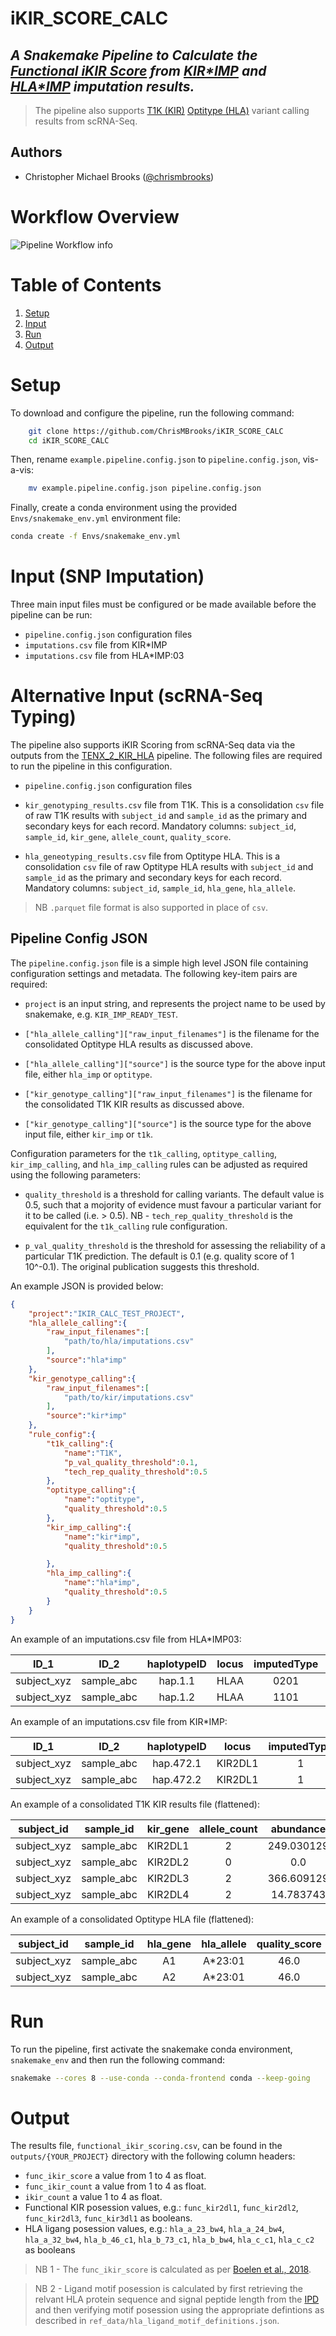 # iKIR_SCORE_CALC
## _A Snakemake Pipeline to Calculate the [Functional iKIR Score](https://doi.org/10.1126/sciimmunol.aao2892) from [KIR*IMP](https://imp.science.unimelb.edu.au/kir/) and [HLA*IMP](https://imp.science.unimelb.edu.au/hla/) imputation results._ 
> The pipeline also supports [T1K (KIR)](https://doi.org/10.1101/gr.277585.122) [Optitype (HLA)](https://doi.org/10.1093/bioinformatics/btu548) variant calling results from scRNA-Seq.

## Authors
* Christopher Michael Brooks ([@chrismbrooks](https://github.com/chrismbrooks))

# Workflow Overview

![Pipeline Workflow info](./docs/rule-graph.png)

# Table of Contents
1. [Setup](#setup)
2. [Input](#inputs)
3. [Run](#run)
3. [Output](#output)

# Setup
To download and configure the pipeline, run the following command:

```sh
    git clone https://github.com/ChrisMBrooks/iKIR_SCORE_CALC
    cd iKIR_SCORE_CALC
```

Then, rename ``example.pipeline.config.json`` to ``pipeline.config.json``, vis-a-vis:

```sh
    mv example.pipeline.config.json pipeline.config.json
```

Finally, create a conda environment using the provided ``Envs/snakemake_env.yml`` environment file: 

```sh
conda create -f Envs/snakemake_env.yml
```

# Input (SNP Imputation)
Three main input files must be configured or be made available before the pipeline can be run: 
* ``pipeline.config.json`` configuration files
* ``imputations.csv`` file from KIR*IMP
* ``imputations.csv`` file from HLA*IMP:03

# Alternative Input (scRNA-Seq Typing)

The pipeline also supports iKIR Scoring from scRNA-Seq data via the outputs from the [TENX_2_KIR_HLA](https://github.com/ChrisMBrooks/TENX_2_KIR_HLA) pipeline. The following files are required to run the pipeline in this configuration. 
* ``pipeline.config.json`` configuration files

* ``kir_genotyping_results.csv`` file from T1K. This is a consolidation ``csv`` file of raw T1K results with ``subject_id`` and ``sample_id`` as the primary and secondary keys for each record. Mandatory columns: ``subject_id``, ``sample_id``, ``kir_gene``, ``allele_count``, ``quality_score``. 

* ``hla_geneotyping_results.csv`` file from Optitype HLA. This is a consolidation ``csv`` file of raw Optitype HLA results with ``subject_id`` and ``sample_id`` as the primary and secondary keys for each record. Mandatory columns: ``subject_id``, ``sample_id``, ``hla_gene``, ``hla_allele``. 

> NB ``.parquet`` file format is also supported in place of ``csv``.

## Pipeline Config JSON

The ``pipeline.config.json`` file is a simple high level JSON file containing configuration settings and metadata. The following key-item pairs are required: 

* ``project`` is an input string, and represents the project name to be used by snakemake, e.g. ``KIR_IMP_READY_TEST``. 

*  ``["hla_allele_calling"]["raw_input_filenames"]`` is the filename for the consolidated Optitype HLA results as discussed above. 

*  ``["hla_allele_calling"]["source"]`` is the source type for the above input file, either ``hla_imp`` or ``optitype``.

*  ``["kir_genotype_calling"]["raw_input_filenames"]`` is the filename for the consolidated T1K KIR results as discussed above. 

*  ``["kir_genotype_calling"]["source"]`` is the source type for the above input file, either ``kir_imp`` or ``t1k``.

Configuration parameters for the ``t1k_calling``, ``optitype_calling``, ``kir_imp_calling``, and ``hla_imp_calling`` rules can be adjusted as required using the following parameters: 

* ``quality_threshold`` is a threshold for calling variants. The default value is 0.5, such that a mojority of evidence must favour a particular variant for it to be called (i.e. > 0.5). NB - ``tech_rep_quality_threshold`` is the equivalent for the ``t1k_calling`` rule configuration. 

* ``p_val_quality_threshold`` is the threshold for assessing the reliability of a particular T1K prediction. The default is 0.1 (e.g. quality score of 1 10^-0.1). The original publication suggests this threshold. 

An example JSON is provided below: 

```json
{
    "project":"IKIR_CALC_TEST_PROJECT",
    "hla_allele_calling":{
        "raw_input_filenames":[
            "path/to/hla/imputations.csv"
        ],
        "source":"hla*imp"
    },
    "kir_genotype_calling":{
        "raw_input_filenames":[
            "path/to/kir/imputations.csv"
        ],
        "source":"kir*imp"
    },
    "rule_config":{
        "t1k_calling":{
            "name":"T1K",
            "p_val_quality_threshold":0.1,
            "tech_rep_quality_threshold":0.5
        },
        "optitype_calling":{
            "name":"optitype",
            "quality_threshold":0.5
        },
        "kir_imp_calling":{
            "name":"kir*imp",
            "quality_threshold":0.5

        },
        "hla_imp_calling":{
            "name":"hla*imp",
            "quality_threshold":0.5
        }
    }
}
```

An example of an imputations.csv file from HLA*IMP03:

|ID_1       |ID_2      |haplotypeID|locus|imputedType|posteriorProbability|
|:-----------:|:----------:|:-----------:|:-----:|:-----------:|:--------------------:|
|subject_xyz|sample_abc|hap.1.1    |HLAA |0201       |0.99                |
|subject_xyz|sample_abc|hap.1.2    |HLAA |1101       |1                   |

An example of an imputations.csv file from KIR*IMP:

|ID_1       |ID_2      |haplotypeID|locus|imputedType|posteriorProbability|
|:-----------:|:----------:|:-----------:|:-----:|:-----------:|:--------------------:|
|subject_xyz|sample_abc|hap.472.1  |KIR2DL1|1          |0.999               |
|subject_xyz|sample_abc|hap.472.2  |KIR2DL1|1          |0.999               |

An example of a consolidated T1K KIR results file (flattened):

|subject_id |sample_id |kir_gene|allele_count|abundance |quality_score|
|:-----------:|:----------:|:--------:|:------------:|:----------:|:-------------:|
|subject_xyz|sample_abc|KIR2DL1 |2           |249.030129|60           |
|subject_xyz|sample_abc|KIR2DL2 |0           |0.0       |-1           |
|subject_xyz|sample_abc|KIR2DL3 |2           |366.609129|60           |
|subject_xyz|sample_abc|KIR2DL4 |2           |14.783743 |6            |

An example of a consolidated Optitype HLA file (flattened):

| subject_id | sample_id | hla_gene | hla_allele | quality_score
| :---: | :---: | :---: | :---: | :---: 
| subject_xyz | sample_abc | A1 | A*23:01 | 46.0
| subject_xyz | sample_abc | A2 | A*23:01 | 46.0

# Run
To run the pipeline, first activate the snakemake conda environment, ``snakemake_env`` and then run the following command:  

```sh
snakemake --cores 8 --use-conda --conda-frontend conda --keep-going
```

# Output
The results file, ``functional_ikir_scoring.csv``, can be found in the ``outputs/{YOUR_PROJECT}`` directory with the following column headers:

* ``func_ikir_score`` a value from 1 to 4 as float. 
* ``func_ikir_count`` a value from 1 to 4 as float. 
* ``ikir_count`` a value 1 to 4 as float. 
* Functional KIR posession values, e.g.: ``func_kir2dl1``, ``func_kir2dl2``, ``func_kir2dl3``, ``func_kir3dl1`` as booleans.
* HLA ligang posession values, e.g.: ``hla_a_23_bw4``, ``hla_a_24_bw4``, ``hla_a_32_bw4``, ``hla_b_46_c1``, ``hla_b_73_c1``, ``hla_b_bw4``, ``hla_c_c1``, ``hla_c_c2`` as booleans

> NB 1 - The ``func_ikir_score`` is calculated as per [Boelen et al., 2018](https://doi.org/10.1126/sciimmunol.aao2892).

> NB 2 - Ligand motif posession is calculated by first retrieving the relvant HLA protein sequence and signal peptide length from the [IPD](https://www.ebi.ac.uk/ipd/imgt/hla/) and then verifying motif posession using the appropriate defintions as described in ``ref_data/hla_ligand_motif_definitions.json``. 